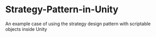 # Strategy-Pattern-in-Unity
An example case of using the strategy design pattern with scriptable objects inside Unity
